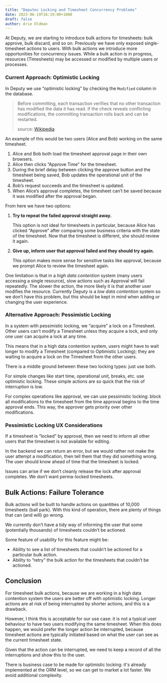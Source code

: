 ```yaml
---
title: "Deputec Locking and Timesheet Concurrency Problems"
date: 2023-06-19T16:19:00+1000
draft: false
author: Arie Oldman
---
```


At Deputy, we are starting to introduce bulk actions for timesheets: bulk approve, bulk discard, and so on.
Previously we have only exposed single-timesheet actions to users. With bulk actions we introduce more opportunities
for concurrency issues. While a bulk action is in progress, resources (Timesheets) may be accessed or modified by
multiple users or processes.

### Current Approach: Optimistic Locking

In Deputy we use “optimistic locking” by checking the `Modified` column in the database.

> Before committing, each transaction verifies that no other transaction has modified the data it has read. If the
check reveals conflicting modifications, the committing transaction rolls back and can be restarted.
>
> source: [Wikipedia](https://en.wikipedia.org/wiki/Optimistic_concurrency_control)


An example of this would be two users (Alice and Bob) working on the same timesheet.

1. Alice and Bob both load the timesheet approval page in their own browsers.
2. Alice then clicks “Approve Time” for the timesheet.
3. During the brief delay between clicking the approve button and the timesheet being saved, Bob updates the
   operational unit of the timesheet.
4. Bob’s request succeeds and the timesheet is updated.
5. When Alice’s approval completes, the timesheet can’t be saved because it was modified after the approval began.

From here we have two options:

1. **Try to repeat the failed approval straight away.**

    This option is not ideal for timesheets in particular, because Alice has clicked “Approve” after comparing some
    business criteria with the state of the timesheet. Now that the timesheet is different, she should review it again.

2. **Give up, inform user that approval failed and they should try again.**

    This option makes more sense for sensitive tasks like approval, because we prompt Alice to review the timesheet
    again.

One limitation is that in a *high data contention* system (many users accessing a single resource), slow actions
such as Approval will fail repeatedly. The slower the action, the more likely it is that another user modifies the
resource. Currently Deputy is a *low data contention* system so we don’t have this problem, but this should be kept
in mind when adding or changing the user experience.

### Alternative Approach: Pessimistic Locking

In a system with pessimistic locking, we “acquire” a lock on a Timesheet. Other users can’t modify a Timesheet unless
they acquire a lock, and only one user can acquire a lock at any time.

This means that in a high data contention system, users might have to wait longer to modify a Timesheet (compared to
Optimistic Locking); they are waiting to acquire a lock on the Timesheet from the other users.

There is a middle ground between these two locking types: just use both.

For simple changes like start time, operational unit, breaks, etc. use optimistic locking. These simple actions are so
quick that the risk of interruption is low.

For complex operations like approval, we can use pessimistic locking: block all modifications to the timesheet from
the time approval begins to the time approval ends. This way, the approver gets priority over other modifications.

### Pessimistic Locking UX Considerations

If a timesheet is “locked” by approval, then we need to inform all other users that the timesheet is not available for
editing.

In the backend we can return an error, but we would rather not make the user attempt a modification, then tell them
that they did something wrong. The user should know ahead of time that the timesheet is locked.

Issues can arise if we don’t cleanly release the lock after approval completes. We don’t want perma-locked timesheets.

## Bulk Actions: Failure Tolerance

Bulk actions will be built to handle actions on quantities of 10,000 timesheets (ball park). With this kind of
operation, there are plenty of things that can (and will) go wrong.

We currently don’t have a tidy way of informing the user that some (potentially thousands) of timesheets couldn’t be
actioned.

Some feature of usability for this feature might be:

- Ability to see a list of timesheets that couldn’t be actioned for a particular bulk action.
- Ability to “retry” the bulk action for the timesheets that couldn’t be actioned.

## Conclusion

For timesheet bulk actions, because we are working in a high data contention system the users are better off with
optimistic locking. Longer actions are at risk of being interrupted by shorter actions, and this is a drawback.

However, I think this is acceptable for our use case: it is not a typical user behaviour to have two users modifying
the same timesheet. When this does happen, we would prefer the longer action be interrupted, because timesheet actions
are typically initiated based on what the user can see as the current timesheet state.

Given that the action can be interrupted, we need to keep a record of all the interruptions and show this to the user.

There is business case to be made for optimistic locking: it's already implemented at the ORM level, so we can get to
market a lot faster. We avoid additional complexity.
